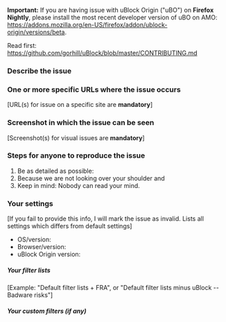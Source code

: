 **Important:** If you are having issue with uBlock Origin ("uBO") on **Firefox Nightly**, please install the most recent developer version of uBO on AMO: <https://addons.mozilla.org/en-US/firefox/addon/ublock-origin/versions/beta>.

Read first: <https://github.com/gorhill/uBlock/blob/master/CONTRIBUTING.md>

### Describe the issue


### One or more specific URLs where the issue occurs

[URL(s) for issue on a specific site are **mandatory**]

### Screenshot in which the issue can be seen

[Screenshot(s) for visual issues are **mandatory**]

### Steps for anyone to reproduce the issue

1. Be as detailed as possible:
1. Because we are not looking over your shoulder and
1. Keep in mind: Nobody can read your mind.

### Your settings

[If you fail to provide this info, I will mark the issue as invalid. Lists all settings which differs from default settings]

- OS/version: 
- Browser/version: 
- uBlock Origin version: 

##### Your filter lists

[Example: "Default filter lists + FRA", or "Default filter lists minus uBlock -- Badware risks"]

##### Your custom filters (if any)
